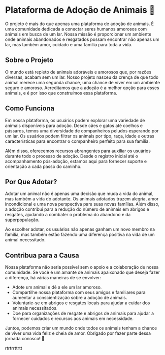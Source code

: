 # Plataforma de Adoção de Animais 🐾

O projeto é mais do que apenas uma plataforma de adoção de animais. É uma comunidade dedicada a conectar seres humanos amorosos com animais em busca de um lar. Nossa missão é proporcionar um ambiente onde animais abandonados e resgatados possam encontrar não apenas um lar, mas também amor, cuidado e uma família para toda a vida.

## Sobre o Projeto

O mundo está repleto de animais adoráveis e amorosos que, por razões diversas, acabam sem um lar. Nosso projeto nasceu da crença de que todo animal merece uma segunda chance, uma chance de viver em um ambiente seguro e amoroso. Acreditamos que a adoção é a melhor opção para esses animais, e é por isso que construímos essa plataforma.

## Como Funciona

Em nossa plataforma, os usuários podem explorar uma variedade de animais disponíveis para adoção. Desde cães e gatos até coelhos e pássaros, temos uma diversidade de companheiros peludos esperando por um lar. Os usuários podem filtrar os animais por tipo, raça, idade e outras características para encontrar o companheiro perfeito para sua família.

Além disso, oferecemos recursos abrangentes para auxiliar os usuários durante todo o processo de adoção. Desde o registro inicial até o acompanhamento pós-adoção, estamos aqui para fornecer suporte e orientação a cada passo do caminho.

## Por Que Adotar?

Adotar um animal não é apenas uma decisão que muda a vida do animal, mas também a vida do adotante. Os animais adotados trazem alegria, amor incondicional e uma nova perspectiva para suas novas famílias. Além disso, a adoção contribui para a redução do número de animais em abrigos e resgates, ajudando a combater o problema do abandono e da superpopulação.

Ao escolher adotar, os usuários não apenas ganham um novo membro na família, mas também estão fazendo uma diferença positiva na vida de um animal necessitado.

## Contribua para a Causa

Nossa plataforma não seria possível sem o apoio e a colaboração de nossa comunidade. Se você é um amante de animais apaixonado que deseja fazer a diferença, há várias maneiras de se envolver:

- Adote um animal e dê a ele um lar amoroso.
- Compartilhe nossa plataforma com seus amigos e familiares para aumentar a conscientização sobre a adoção de animais.
- Voluntarie-se em abrigos e resgates locais para ajudar a cuidar dos animais necessitados.
- Doe para organizações de resgate e abrigos de animais para ajudar a fornecer cuidados e recursos aos animais em necessidade.

Juntos, podemos criar um mundo onde todos os animais tenham a chance de viver uma vida feliz e cheia de amor. Obrigado por fazer parte dessa jornada conosco! 🐾


rtrtrrttrtt
